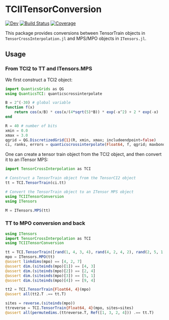 # TCIITensorConversion

[![Dev](https://img.shields.io/badge/docs-dev-blue.svg)](https://Ritter.Marc.gitlab.io/TCIITensorConversion.jl/dev)
[![Build Status](https://gitlab.com/Ritter.Marc/TCIITensorConversion.jl/badges/main/pipeline.svg)](https://gitlab.com/Ritter.Marc/TCIITensorConversion.jl/pipelines)
[![Coverage](https://gitlab.com/Ritter.Marc/TCIITensorConversion.jl/badges/main/coverage.svg)](https://gitlab.com/Ritter.Marc/TCIITensorConversion.jl/commits/main)

This package provides conversions between TensorTrain objects in `TensorCrossInterpolation.jl` and MPS/MPO objects in `ITensors.jl`.

## Usage
### From TCI2 to TT and ITensors.MPS
We first construct a TCI2 object:
```julia
import QuanticsGrids as QG
using QuanticsTCI: quanticscrossinterpolate

B = 2^(-30) # global variable
function f(x)
    return cos(x/B) * cos(x/(4*sqrt(5)*B)) * exp(-x^2) + 2 * exp(-x)
end

R = 40 # number of bits
xmin = 0.0
xmax = 3.0
qgrid = QG.DiscretizedGrid{1}(R, xmin, xmax; includeendpoint=false)
ci, ranks, errors = quanticscrossinterpolate(Float64, f, qgrid; maxbonddim=15)
```

One can create a tensor train object from the TCI2 object, and then convert it to an ITensor MPS:

```julia
import TensorCrossInterpolation as TCI

# Construct a TensorTrain object from the TensorCI2 object
tt = TCI.TensorTrain(ci.tt)

# Convert the TensorTrain object to an ITensor MPS object
using TCIITensorConversion
using ITensors

M = ITensors.MPS(tt)
```

### TT to MPO conversion and back

```julia
using ITensors
import TensorCrossInterpolation as TCI
using TCIITensorConversion

tt = TCI.TensorTrain([rand(1, 4, 3, 4), rand(4, 2, 4, 2), rand(2, 5, 1, 7), rand(7, 9, 4, 1)])
mpo = ITensors.MPO(tt)
@assert linkdims(mpo) == [4, 2, 7]
@assert dim.(siteinds(mpo)[1]) == [4, 3]
@assert dim.(siteinds(mpo)[2]) == [2, 4]
@assert dim.(siteinds(mpo)[3]) == [5, 1]
@assert dim.(siteinds(mpo)[4]) == [9, 4]

tt2 = TCI.TensorTrain{Float64, 4}(mpo)
@assert all(tt2.T .== tt.T)

sites = reverse.(siteinds(mpo))
ttreverse = TCI.TensorTrain{Float64, 4}(mpo, sites=sites)
@assert all(permutedims.(ttreverse.T, Ref([1, 3, 2, 4])) .== tt.T)
```